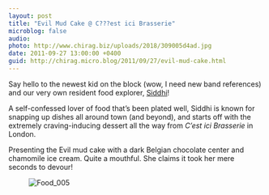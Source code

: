 ```yaml
---
layout: post
title: "Evil Mud Cake @ C???est ici Brasserie"
microblog: false
audio: 
photo: http://www.chirag.biz/uploads/2018/309005d4ad.jpg
date: 2011-09-27 13:00:00 +0400
guid: http://chirag.micro.blog/2011/09/27/evil-mud-cake.html
---
```

<p>Say hello to the newest kid on the block (wow, I need new band references) and our very own resident food explorer, <a href="http://www.twitter.com/Siddhi_D" target="_blank">Siddhi</a>!</p>
<p>A self-confessed lover of food that’s been plated well, Siddhi is known for snapping up dishes all around town (and beyond), and starts off with the extremely craving-inducing dessert all the way from <em>C’est ici Brasserie </em>in London.</p>
<p>Presenting the Evil mud cake with a dark Belgian chocolate center and chamomile ice cream. Quite a mouthful. She claims it took her mere seconds to devour!</p>
<figure><img alt="Food_005" src="http://www.chirag.biz/uploads/2018/309005d4ad.jpg"></figure>
